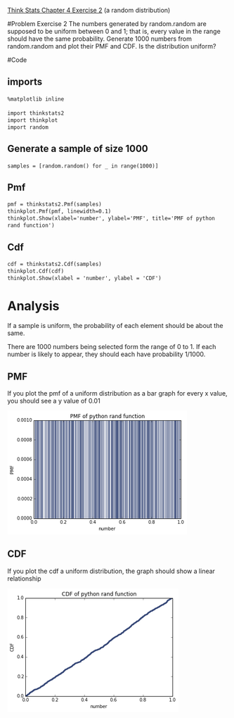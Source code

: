 [Think Stats Chapter 4 Exercise 2](http://greenteapress.com/thinkstats2/html/thinkstats2005.html#toc41) (a random distribution)

#Problem
Exercise 2   The numbers generated by random.random are supposed to be uniform between 0 and 1; that is, every value in the range should have the same probability.
Generate 1000 numbers from random.random and plot their PMF and CDF. Is the distribution uniform?

#Code

## imports

    %matplotlib inline
    
    import thinkstats2
    import thinkplot
    import random
    
## Generate a sample of size 1000 
    samples = [random.random() for _ in range(1000)]
    
## Pmf
    pmf = thinkstats2.Pmf(samples)
    thinkplot.Pmf(pmf, linewidth=0.1)
    thinkplot.Show(xlabel='number', ylabel='PMF', title='PMF of python rand function')

    
    
## Cdf
    cdf = thinkstats2.Cdf(samples)
    thinkplot.Cdf(cdf)
    thinkplot.Show(xlabel = 'number', ylabel = 'CDF')
    
    
# Analysis

If a sample is uniform, the probability of each element should be about the same.

There are 1000 numbers being selected form the range of 0 to 1. If each number is likely to appear, they should each have probability
1/1000.


## PMF

If you plot the pmf of a uniform distribution as a bar graph for every x value, you should see a y value of 0.01   

![alt text](img/4_2_pmf.png "4.2 pmf")

## CDF

If you plot the cdf a uniform distribution, the graph should show a linear relationship

![alt text](img/4_2_cdf.png "4.2 cdf")
